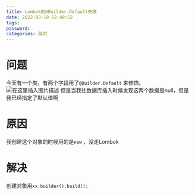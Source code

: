 ```yaml
---
title: Lombok的@Builder.Default失效
date: 2022-03-19 12:49:52
tags:
password:
categories: 踩坑
---
```


# 问题
今天有一个类，有两个字段用了`@Builder.Default` 来修饰。
![在这里插入图片描述](https://img-blog.csdnimg.cn/414c503119424fbb83de1dec3b8e8bf2.png)
但是当我往数据库插入时候发现这两个数据是null，但是我已经指定了默认值啊

# 原因
我创建这个对象的时候用的是`new` ，没走Lombok

# 解决
创建对象用`xx.builder().build();` 